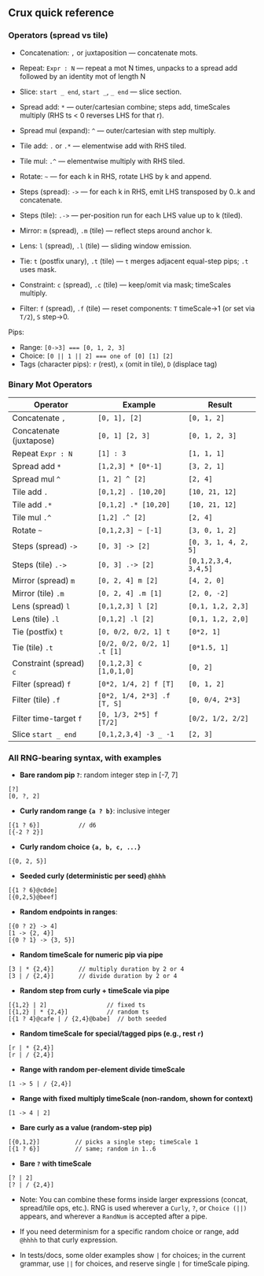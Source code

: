 ## Crux quick reference

### Operators (spread vs tile)
- Concatenation: `,` or juxtaposition — concatenate mots.
- Repeat: `Expr : N` — repeat a mot N times, unpacks to a spread add followed by an identity mot of length N
- Slice: `start _ end`, `start _`, `_ end` — slice section.
- Spread add: `*` — outer/cartesian combine; steps add, timeScales multiply (RHS ts < 0 reverses LHS for that r).
- Spread mul (expand): `^` — outer/cartesian with step multiply.
- Tile add: `.` or `.*` — elementwise add with RHS tiled.
- Tile mul: `.^` — elementwise multiply with RHS tiled.
- Rotate: `~` — for each k in RHS, rotate LHS by k and append.
- Steps (spread): `->` — for each k in RHS, emit LHS transposed by 0..k and concatenate.
- Steps (tile): `.->` — per-position run for each LHS value up to k (tiled).

- Mirror: `m` (spread), `.m` (tile) — reflect steps around anchor k.
- Lens: `l` (spread), `.l` (tile) — sliding window emission.
- Tie: `t` (postfix unary), `.t` (tile) — `t` merges adjacent equal-step pips; `.t` uses mask.
- Constraint: `c` (spread), `.c` (tile) — keep/omit via mask; timeScales multiply.
- Filter: `f` (spread), `.f` (tile) — reset components: `T` timeScale->1 (or set via `T/2`), `S` step->0.



Pips:

* Range: `[0->3] === [0, 1, 2, 3]`
* Choice: `[0 || 1 || 2] === one of [0] [1] [2]`
* Tags (character pips): `r` (rest), `x` (omit in tile), `D` (displace tag)

### Binary Mot Operators

| Operator | Example | Result |
|---|---|---|
| Concatenate `,` | `[0, 1], [2]` | `[0, 1, 2]` |
| Concatenate (juxtapose) | `[0, 1] [2, 3]` | `[0, 1, 2, 3]` |
| Repeat `Expr : N` | `[1] : 3` | `[1, 1, 1]` |
| Spread add `*` | `[1,2,3] * [0*-1]` | `[3, 2, 1]` |
| Spread mul `^` | `[1, 2] ^ [2]` | `[2, 4]` |
| Tile add `.` | `[0,1,2] . [10,20]` | `[10, 21, 12]` |
| Tile add `.*` | `[0,1,2] .* [10,20]` | `[10, 21, 12]` |
| Tile mul `.^` | `[1,2] .^ [2]` | `[2, 4]` |
| Rotate `~` | `[0,1,2,3] ~ [-1]` | `[3, 0, 1, 2]` |
| Steps (spread) `->` | `[0, 3] -> [2]` | `[0, 3, 1, 4, 2, 5]` |
| Steps (tile) `.->` | `[0, 3] .-> [2]` | `[0,1,2,3,4, 3,4,5]` |
| Mirror (spread) `m` | `[0, 2, 4] m [2]` | `[4, 2, 0]` |
| Mirror (tile) `.m` | `[0, 2, 4] .m [1]` | `[2, 0, -2]` |
| Lens (spread) `l` | `[0,1,2,3] l [2]` | `[0,1, 1,2, 2,3]` |
| Lens (tile) `.l` | `[0,1,2] .l [2]` | `[0,1, 1,2, 2,0]` |
| Tie (postfix) `t` | `[0, 0/2, 0/2, 1] t` | `[0*2, 1]` |
| Tie (tile) `.t` | `[0/2, 0/2, 0/2, 1] .t [1]` | `[0*1.5, 1]` |
| Constraint (spread) `c` | `[0,1,2,3] c [1,0,1,0]` | `[0, 2]` |
| Filter (spread) `f` | `[0*2, 1/4, 2] f [T]` | `[0, 1, 2]` |
| Filter (tile) `.f` | `[0*2, 1/4, 2*3] .f [T, S]` | `[0, 0/4, 2*3]` |
| Filter time-target `f` | `[0, 1/3, 2*5] f [T/2]` | `[0/2, 1/2, 2/2]` |
| Slice `start _ end` | `[0,1,2,3,4] -3 _ -1` | `[2, 3]` |



### All RNG-bearing syntax, with examples

- **Bare random pip `?`**: random integer step in [-7, 7]
```text
[?]
[0, ?, 2]
```

- **Curly random range `{a ? b}`**: inclusive integer
```text
[{1 ? 6}]           // d6
[{-2 ? 2}]
```

- **Curly random choice `{a, b, c, ...}`**
```text
[{0, 2, 5}]
```

- **Seeded curly (deterministic per seed) `@hhhh`**
```text
[{1 ? 6}@c0de]
[{0,2,5}@beef]
```

- **Random endpoints in ranges**:
```text
[{0 ? 2} -> 4]
[1 -> {2, 4}]
[{0 ? 1} -> {3, 5}]
```

- **Random timeScale for numeric pip via pipe**
```text
[3 | * {2,4}]       // multiply duration by 2 or 4
[3 | / {2,4}]       // divide duration by 2 or 4
```

- **Random step from curly + timeScale via pipe**
```text
[{1,2} | 2]                 // fixed ts
[{1,2} | * {2,4}]           // random ts
[{1 ? 4}@cafe | / {2,4}@babe]  // both seeded
```

- **Random timeScale for special/tagged pips (e.g., rest `r`)**
```text
[r | * {2,4}]
[r | / {2,4}]
```

- **Range with random per-element divide timeScale**
```text
[1 -> 5 | / {2,4}]
```

- **Range with fixed multiply timeScale (non-random, shown for context)**
```text
[1 -> 4 | 2]
```

- **Bare curly as a value (random-step pip)**
```text
[{0,1,2}]          // picks a single step; timeScale 1
[{1 ? 6}]          // same; random in 1..6
```

- **Bare `?` with timeScale**
```text
[? | 2]
[? | / {2,4}]
```


- Note: You can combine these forms inside larger expressions (concat, spread/tile ops, etc.). RNG is used wherever a `Curly`, `?`, or `Choice (||)` appears, and wherever a `RandNum` is accepted after a pipe.

- If you need determinism for a specific random choice or range, add `@hhhh` to that curly expression.

- In tests/docs, some older examples show `|` for choices; in the current grammar, use `||` for choices, and reserve single `|` for timeScale piping.

